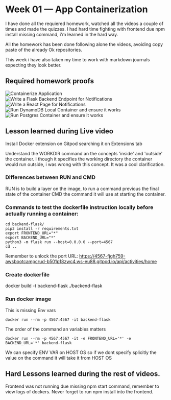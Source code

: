 # Week 01 — App Containerization

I have done all the requiered homework, watched all the videos a couple of times and made the quizzes. I had hard time fighting with frontend due npm install missing command, i'm learned in the hard way.

All the homework has been done following alone the videos, avoiding copy paste of the already Ok repositories.

This week i have also taken my time to work with markdown journals expecting they look better.

## Required homework proofs

![Containerize Application](/assets/week-1/frontend_working_using_dockerfile.PNG)</li>
![Write a Flask Backend Endpoint for Notifications](/assets/week-1/notifications_backend_endpoint_working.PNG)</li>
![Write a React Page for Notifications](/assets/week-1/Frontend_notification_endpoint.PNG)
![Run DynamoDB Local Container and ensure it works](/assets/week-1/Containers_running_dynamodb_postgre_2.PNG)
![Run Postgres Container and ensure it works](/assets/week-1/PostgreSQL_working.PNG)

## Lesson learned during Live video

Install Docker extension on Gitpod searching it on Extensions tab

Understand the WORKDIR command an the concepts 'inside' and 'outside' the container. I though it specifies the working directory the container would run outside, i was wrong with this concept. It was a cool clarification.

### Differences between RUN and CMD

RUN is to build a layer on the image, to run a command previous the final state of the container
CMD the command it will use at starting the container.

### Commands to test the dockerfile instruction locally before actually running a container:

```
cd backend-flask/
pip3 install -r requirements.txt
export FRONTEND_URL="*"
export BACKEND_URL="*"
python3 -m flask run --host=0.0.0.0 --port=4567
cd ..
```

Remember to unlock the port
URL: https://4567-fjgh759-awsbootcampcrud-b501p18zwc4.ws-eu88.gitpod.io/api/activities/home

### Create dockerfile
docker build -t backend-flask ./backend-flask

### Run docker image

This is missing Env vars
```
docker run --rm -p 4567:4567 -it backend-flask
```

The order of the command an variables matters
```
docker run --rm -p 4567:4567 -it -e FRONTEND_URL='*' -e BACKEND_URL='*' backend-flask
``` 


We can specify ENV VAR on HOST OS so if we dont specify splicitly the value on the command it will take it from HOST  OS

## Hard Lessons learned during the rest of videos.

Frontend was not running due missing npm start command, remember to view logs of dockers. Never forget to run npm install into the frontend.
